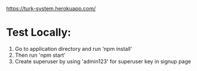 https://turk-system.herokuapp.com/

Test Locally:
================
1. Go to application directory and run 'npm install'
2. Then run 'npm start'
3. Create superuser by using 'admin123' for superuser key in signup page
